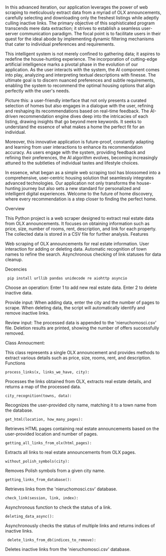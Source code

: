 In this advanced iteration, our application leverages the power of web scraping to meticulously extract data from a myriad of OLX announcements, carefully selecting and downloading only the freshest listings while adeptly culling inactive links. The primary objective of this sophisticated program transcends mere data extraction; it strives to establish a seamless user-server communication paradigm. The focal point is to facilitate users in their quest for the ideal abode by implementing dynamic filtering mechanisms that cater to individual preferences and requirements.

This intelligent system is not merely confined to gathering data; it aspires to redefine the house-hunting experience. The incorporation of cutting-edge artificial intelligence marks a pivotal phase in the evolution of our application. As the user interacts with the system, the AI component comes into play, analyzing and interpreting textual descriptions with finesse. The ultimate goal is to discern nuanced preferences and subtle requirements, enabling the system to recommend the optimal housing options that align perfectly with the user's needs.

Picture this: a user-friendly interface that not only presents a curated selection of homes but also engages in a dialogue with the user, refining and reshaping its recommendations based on real-time feedback. The AI-driven recommendation engine dives deep into the intricacies of each listing, drawing insights that go beyond mere keywords. It seeks to understand the essence of what makes a home the perfect fit for an individual.

Moreover, this innovative application is future-proof, constantly adapting and learning from user interactions to enhance its recommendation accuracy. As users engage with the system, providing feedback and refining their preferences, the AI algorithm evolves, becoming increasingly attuned to the subtleties of individual tastes and lifestyle choices.

In essence, what began as a simple web scraping tool has blossomed into a comprehensive, user-centric housing solution that seamlessly integrates advanced technologies. Our application not only transforms the house-hunting journey but also sets a new standard for personalized and intelligent digital experiences. Welcome to the future of home discovery, where every recommendation is a step closer to finding the perfect home.

Overview

This Python project is a web scraper designed to extract real estate data from OLX announcements. It focuses on obtaining information such as price, size, number of rooms, rent, description, and link for each property. The collected data is stored in a CSV file for further analysis.
Features

Web scraping of OLX announcements for real estate information.
User interaction for adding or deleting data.
Automatic recognition of town names to refine the search.
Asynchronous checking of link statuses for data cleanup.

Decencies

     pip install urllib pandas unidecode re aiohttp asyncio
Choose an operation:
        Enter 1 to add new real estate data.
        Enter 2 to delete inactive data.

Provide input:
        When adding data, enter the city and the number of pages to scrape.
        When deleting data, the script will automatically identify and remove inactive links.

Review input:
        The processed data is appended to the 'nieruchomosci.csv' file.
        Deletion results are printed, showing the number of offers successfully removed.

Class Annoucment:

This class represents a single OLX announcement and provides methods to extract various details such as price, size, rooms, rent, and description.
Functions

    process_links(x, links_we_have, city):
  Processes the links obtained from OLX, extracts real estate details, and returns a map of the processed data.

    city_recognition(towns, data):
  Recognizes the user-provided city name, matching it to a town name from the database.

    get_html(location, how_many_pages):
  Retrieves HTML pages containing real estate announcements based on the user-provided location and number of pages.

    getting_all_links_from_olx(html_pages):
  Extracts all links to real estate announcements from OLX pages.

    without_polish_symbols(city):
  Removes Polish symbols from a given city name.

    getting_links_from_database():
  Retrieves links from the 'nieruchomosci.csv' database.

    check_link(session, link, index):
  Asynchronous function to check the status of a link.

    deleting_data_async():
  Asynchronously checks the status of multiple links and returns indices of inactive links.

     delete_links_from_db(indices_to_remove):
  Deletes inactive links from the 'nieruchomosci.csv' database.
